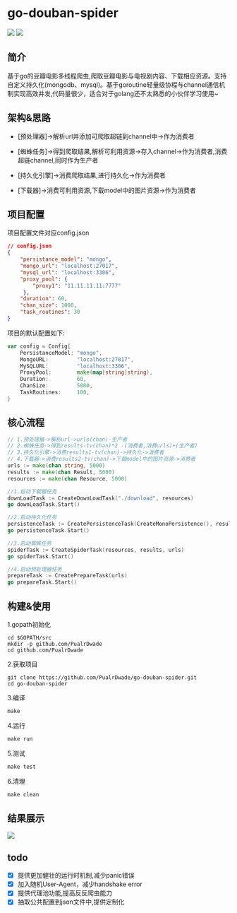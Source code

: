 # go-douban-spider

![](https://img.shields.io/badge/语言-go-blue.svg)  ![](https://img.shields.io/badge/爬虫-豆瓣-gren.svg)

## 简介

基于go的豆瓣电影多线程爬虫,爬取豆瓣电影与电视剧内容、下载相应资源。支持自定义持久化(mongodb、mysql)。基于goroutine轻量级协程与channel通信机制实现高效并发,代码量很少，适合对于golang还不太熟悉的小伙伴学习使用~


## 架构&思路
- [预处理器]->解析url并添加可爬取超链到channel中->作为消费者

- [蜘蛛任务]->得到爬取结果,解析可利用资源->存入channel->作为消费者,消费超链channel,同时作为生产者

- [持久化引擎]->消费爬取结果,进行持久化->作为消费者

- [下载器]->消费可利用资源,下载model中的图片资源->作为消费者

## 项目配置

项目配置文件对应config.json
```json
// config.json
{
    "persistance_model": "mongo",
    "mongo_url": "localhost:27017",
    "mysql_url": "localhost:3306",
    "proxy_pool": {
        "proxy1": "11.11.11.11:7777"
     },
    "duration": 60,
    "chan_size": 1000,
    "task_routines": 30
}
```
项目的默认配置如下:
```go
var config = Config{
	PersistanceModel: "mongo",
	MongoURL:         "localhost:27017",
	MySQLURL:         "localhost:3306",
	ProxyPool:        make(map[string]string),
	Duration:         60,
	ChanSize:         5000,
	TaskRoutines:     100,
}
```

## 核心流程
```go
// 1.预处理器->解析url->urls(chan)-生产者
// 2.蜘蛛任务->得到results-tv(chan)*2 -(消费者,消费urls)+(生产者)
// 3.持久化引擎->消费results1-tv(chan)->持久化->消费者
// 4.下载器->消费results2-tv(chan)->下载model中的图片资源->消费者
urls := make(chan string, 5000)
results := make(chan Result, 5000)
resources := make(chan Resource, 5000)

//1.启动下载器任务
downLoadTask := CreateDownLoadTask("./download", resources)
go downLoadTask.Start()

//2.启动持久化任务
persistenceTask := CreatePersistenceTask(CreateMonoPersistence(), results)
go persistenceTask.Start()

//3.启动蜘蛛任务
spiderTask := CreateSpiderTask(resources, results, urls)
go spiderTask.Start()

//4.启动预处理器任务
prepareTask := CreatePrepareTask(urls)
go prepareTask.Start()
```

## 构建&使用

1.gopath初始化

```shell
cd $GOPATH/src
mkdir -p github.com/PualrDwade
cd github.com/PualrDwade
```

2.获取项目

```shell
git clone https://github.com/PualrDwade/go-douban-spider.git
cd go-douban-spider
```

3.编译

```makefile
make
```

4.运行

```makefile
make run
```

5.测试

```	makefile
make test
```

6.清理

```makefile
make clean
```

## 结果展示

![](https://i.loli.net/2019/08/04/hvAMSKXjFUWB3Vy.png)

## todo

- [x] 提供更加健壮的运行时机制,减少panic错误
- [x] 加入随机User-Agent，减少handshake error
- [x] 提供代理池功能,提高反反爬虫能力
- [x] 抽取公共配置到json文件中,提供定制化